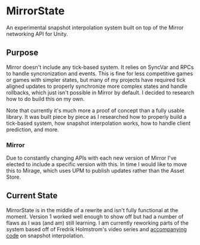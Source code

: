 # MirrorState
An experimental snapshot interpolation system built on top of the Mirror networking API for Unity.

## Purpose
Mirror doesn't include any tick-based system. It relies on SyncVar and RPCs to handle syncronization and events. This is fine for less competitive games or games with simpler states,
but many of my projects have required tick aligned updates to properly synchronize more complex states and handle rollbacks, which just isn't possible in Mirror by default. 
I decided to research how to do build this on my own.

Note that currently it's much more a proof of concept than a fully usable library. It was built piece by piece as I researched how to properly build a tick-based system, how 
snapshot interpolation works, how to handle client prediction, and more.

### Mirror
Due to constantly changing APIs with each new version of Mirror I've elected to include a specific version with this. In time I would like to move this to Mirage, which uses UPM to publish updates rather than the Asset Store.

## Current State
MirrorState is in the middle of a rewrite and isn't fully functional at the moment. Version 1 worked well enough to show off but had a number of flaws as I was (and am) still learning.
I am currently reworking parts of the system based off of Fredrik Holmstrom's video series and [accompanying code](https://github.com/fholm/NetCodeTalkStreams) on snapshot interpolation.